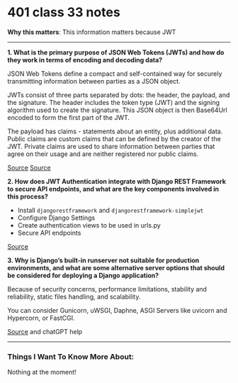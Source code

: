# 401 class 33 notes

**Why this matters**: This information matters because JWT

------------------------------------

**1. What is the primary purpose of JSON Web Tokens (JWTs) and how do they work in terms of encoding and decoding data?**

JSON Web Tokens define a compact and self-contained way for securely transmitting information between parties as a JSON object.

JWTs consist of three parts separated by dots: the header, the payload, and the signature. The header includes the token type (JWT) and the signing algorithm used to create the signature. This JSON object is then Base64Url encoded to form the first part of the JWT.

The payload has claims - statements about an entity, plus additional data.  Public claims are custom claims that can be defined by the creator of the JWT. Private claims are used to share information between parties that agree on their usage and are neither registered nor public claims.

[Source](https://jwt.io/introduction/)
[Source](https://jwt.io/introduction#:~:text=What%20is%20JSON%20Web%20Token,because%20it%20is%20digitally%20signed.)

**2. How does JWT Authentication integrate with Django REST Framework to secure API endpoints, and what are the key components involved in this process?** 

- Install `djangorestframework` and `djangorestframework-simplejwt`
- Configure Django Settings
- Create authentication views to be used in urls.py
- Secure API endpoints

[Source](https://simpleisbetterthancomplex.com/tutorial/2018/12/19/how-to-use-jwt-authentication-with-django-rest-framework.html)

**3. Why is Django’s built-in runserver not suitable for production environments, and what are some alternative server options that should be considered for deploying a Django application?**

Because of security concerns, performance limitations, stability and reliability, static files handling, and scalability.

You can consider Gunicorn, uWSGI, Daphne, ASGI Servers like uvicorn and Hypercorn, or FastCGI.

[Source](https://vsupalov.com/django-runserver-in-production/) and chatGPT help

------------------------------------
### Things I Want To Know More About:
Nothing at the moment!